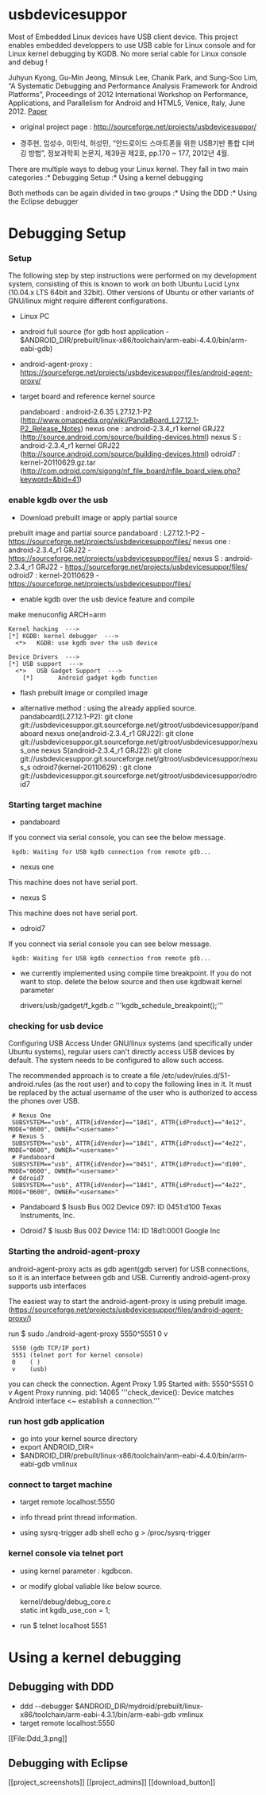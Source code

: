 # usbdevicesuppor
Most of Embedded Linux devices have USB client device. This project enables embedded developpers to use USB cable for Linux console and for Linux kernel debugging by KGDB. No more serial cable for Linux console and debug !

Juhyun Kyong, Gu-Min Jeong, Minsuk Lee, Chanik Park, and Sung-Soo Lim, “A Systematic Debugging and Performance Analysis Framework for Android Platforms”, Proceedings of 2012 International Workshop on Performance, Applications, and Parallelism for Android and HTML5, Venice, Italy, June 2012. [Paper](PAPAH2012.pdf)
* original project page : http://sourceforge.net/projects/usbdevicesuppor/

* 경주현, 임성수, 이민석, 허성민, “안드로이드 스마트폰을 위한 USB기반 통합 디버깅 방법”, 정보과학회 논문지, 제39권 제2호, pp.170 ~ 177, 2012년 4월. 

There are multiple ways to debug your Linux kernel. They fall in two main categories
:* Debugging Setup
:* Using a kernel debugging

Both methods can be again divided in two groups
:* Using the DDD
:* Using the Eclipse debugger


# Debugging Setup

### Setup

The following step by step instructions were performed on my development system, consisting of
this is known to work on both Ubuntu Lucid Lynx (10.04.x LTS 64bit and 32bit). Other versions of Ubuntu or other variants of GNU/linux might require different configurations.

* Linux PC
* android full source (for gdb host application - $ANDROID_DIR/prebuilt/linux-x86/toolchain/arm-eabi-4.4.0/bin/arm-eabi-gdb)
* android-agent-proxy : https://sourceforge.net/projects/usbdevicesuppor/files/android-agent-proxy/
* target board and reference kernel source

    pandaboard : android-2.6.35 L27.12.1-P2 (http://www.omappedia.org/wiki/PandaBoard_L27.12.1-P2_Release_Notes)
    nexus one  : android-2.3.4_r1 kernel GRJ22 (http://source.android.com/source/building-devices.html)
    nexus S    : android-2.3.4_r1 kernel GRJ22 (http://source.android.com/source/building-devices.html)
    odroid7    : kernel-20110629.gz.tar (http://com.odroid.com/sigong/nf_file_board/nfile_board_view.php?keyword=&bid=41)

### enable kgdb over the usb

* Download prebuilt image or apply partial source

prebuilt image and partial source
    pandaboard : L27.12.1-P2 - https://sourceforge.net/projects/usbdevicesuppor/files/
    nexus one  : android-2.3.4_r1 GRJ22  - https://sourceforge.net/projects/usbdevicesuppor/files/
    nexus S    : android-2.3.4_r1 GRJ22  - https://sourceforge.net/projects/usbdevicesuppor/files/
    odroid7    : kernel-20110629 - https://sourceforge.net/projects/usbdevicesuppor/files/

* enable kgdb over the usb device feature and compile

make menuconfig ARCH=arm

    Kernel hacking  --->
    [*] KGDB: kernel debugger  --->
      <*>   KGDB: use kgdb over the usb device 

    Device Drivers  --->
    [*] USB support  --->
      <*>   USB Gadget Support  ---> 
        [*]       Android gadget kgdb function


* flash prebuilt image or compiled image

* alternative method : using the already applied source.
    pandaboard(L27.12.1-P2): git clone git://usbdevicesuppor.git.sourceforge.net/gitroot/usbdevicesuppor/pandaboard
    nexus one(android-2.3.4_r1 GRJ22): git clone git://usbdevicesuppor.git.sourceforge.net/gitroot/usbdevicesuppor/nexus_one
    nexus S(android-2.3.4_r1 GRJ22): git clone git://usbdevicesuppor.git.sourceforge.net/gitroot/usbdevicesuppor/nexus_s
    odroid7(kernel-20110629) : git clone git://usbdevicesuppor.git.sourceforge.net/gitroot/usbdevicesuppor/odroid7


### Starting target machine

* pandaboard 

If you connect via serial console, you can see the below message.

     kgdb: Waiting for USB kgdb connection from remote gdb...

* nexus one

This machine does not have serial port.

* nexus S

This machine does not have serial port.

* odroid7

If you connect via serial console you can see below message.

     kgdb: Waiting for USB kgdb connection from remote gdb...


* we currently implemented using compile time breakpoint. If you do not want to stop. delete the below source and then use kgdbwait kernel parameter

     drivers/usb/gadget/f_kgdb.c 
     '''kgdb_schedule_breakpoint();'''

### checking for usb device

Configuring USB Access
Under GNU/linux systems (and specifically under Ubuntu systems), regular users can't directly access USB devices by default. The system needs to be configured to allow such access.

The recommended approach is to create a file /etc/udev/rules.d/51-android.rules (as the root user) 
and to copy the following lines in it. It must be replaced by the actual username of the user who is authorized to access the phones over USB.


     # Nexus One
     SUBSYSTEM=="usb", ATTR{idVendor}=="18d1", ATTR{idProduct}=="4e12", MODE="0600", OWNER="<username>"
     # Nexus S
     SUBSYSTEM=="usb", ATTR{idVendor}=="18d1", ATTR{idProduct}=="4e22", MODE="0600", OWNER="<username>"
     # Pandaboard
     SUBSYSTEM=="usb", ATTR{idVendor}=="0451", ATTR{idProduct}=="d100", MODE="0600", OWNER="<username>"
     # Odroid7
     SUBSYSTEM=="usb", ATTR{idVendor}=="18d1", ATTR{idProduct}=="4e22", MODE="0600", OWNER="<username>"

* Pandaboard
     $ lsusb 
     Bus 002 Device 097: ID 0451:d100 Texas Instruments, Inc.


* Odroid7
     $ lsusb 
     Bus 002 Device 114: ID 18d1:0001 Google Inc

### Starting the android-agent-proxy

android-agent-proxy acts as gdb agent(gdb server) for USB connections, so it is an interface between gdb and USB. 
Currently android-agent-proxy supports usb interfaces

The easiest way to start the android-agent-proxy is using prebulit image.
(https://sourceforge.net/projects/usbdevicesuppor/files/android-agent-proxy/)

run $ sudo ./android-agent-proxy 5550^5551 0 v

     5550 (gdb TCP/IP port)
     5551 (telnet port for kernel console)
     0    ( )
     v    (usb)

you can check the connection.
     Agent Proxy 1.95 Started with: 5550^5551 0 v
     Agent Proxy running. pid: 14065
     '''check_device(): Device matches Android interface <~ establish a connection.'''

### run host gdb application

* go into your kernel source directory
* export ANDROID_DIR=<android full source directory>
* $ANDROID_DIR/prebuilt/linux-x86/toolchain/arm-eabi-4.4.0/bin/arm-eabi-gdb vmlinux

### connect to target machine

* target remote localhost:5550
* info thread
print thread information.

* using sysrq-trigger 
     adb shell
     echo g > /proc/sysrq-trigger

### kernel console via telnet port
 * using kernel parameter : kgdbcon. 
 * or modify global valiable like below source.
     
     kernel/debug/debug_core.c  
     static int kgdb_use_con = 1;

 * run $ telnet localhost 5551



# Using a kernel debugging 

## Debugging with DDD
* ddd --debugger $ANDROID_DIR/mydroid/prebuilt/linux-x86/toolchain/arm-eabi-4.3.1/bin/arm-eabi-gdb vmlinux
* target remote localhost:5550

[[File:Ddd_3.png]]

## Debugging with Eclipse


[[project_screenshots]]
[[project_admins]]
[[download_button]]
